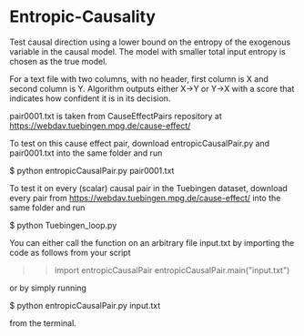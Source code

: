 # Entropic-Causality

Test causal direction using a lower bound on the entropy of the exogenous variable in the causal model. The model with smaller total input entropy is chosen as the true model.

For a text file with two columns, with no header, first column is X and second column is Y. Algorithm outputs either X->Y or Y->X with a score that indicates how confident it is in its decision.

pair0001.txt is taken from CauseEffectPairs repository at https://webdav.tuebingen.mpg.de/cause-effect/

To test on this cause effect pair, download entropicCausalPair.py and pair0001.txt into the same folder and run 

$ python entropicCausalPair.py pair0001.txt

To test it on every (scalar) causal pair in the Tuebingen dataset, download every pair from https://webdav.tuebingen.mpg.de/cause-effect/ into the same folder and run

$ python Tuebingen_loop.py

You can either call the function on an arbitrary file input.txt by importing the code as follows from your script

>> import entropicCausalPair
>> entropicCausalPair.main("input.txt")

or by simply running 

$ python entropicCausalPair.py input.txt

from the terminal.